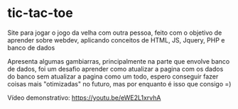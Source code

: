 # tic-tac-toe
Site para jogar o jogo da velha com outra pessoa, feito com o objetivo de aprender sobre webdev, aplicando conceitos de HTML, JS, Jquery, PHP e banco de dados

Apresenta algumas gambiarras, principalmente na parte que envolve banco de dados, foi um desafio aprender como atualizar a pagina com os dados do banco sem atualizar a pagina como um todo, espero conseguir fazer coisas mais "otimizadas" no futuro, mas por enquanto é isso que consigo =)

Vídeo demonstrativo: https://youtu.be/eWE2L1xrvhA

